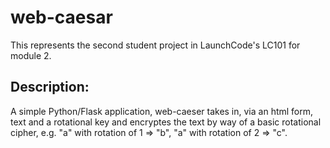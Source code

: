# web-caesar

This represents the second student project in LaunchCode's LC101 for module 2.

## Description:

A simple Python/Flask application, web-caeser takes in, via an html form, text and a rotational key
and encryptes the text by way of a basic rotational cipher, e.g. "a" with rotation of 1 => "b", "a" with rotation of 2
=> "c".
